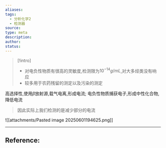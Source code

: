 ```yaml
---
aliases: 
tags:
  - 分析化学2
  - 检测器
source: 
type: meta
description: 
author: 
status:
---
```


>[!intro]
>- 对电负性物质有很高的灵敏度,检测限为$10^{-14}g/mL$,对大多烃类没有响应
>- 较多用于农药残留的测定以及污染的测定


高选择性,使用$\beta$放射源,载气电离,形成电流; 电负性物质捕获电子,形成中性化合物,降低电流
>因此实际上我们检测的是减少部分的电流

![[attachments/Pasted image 20250601194625.png]]




---

## Reference: